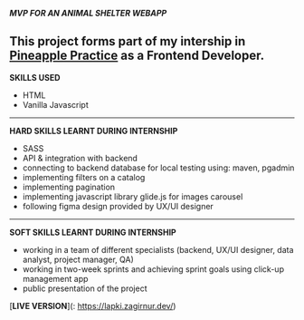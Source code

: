 **_MVP FOR AN ANIMAL SHELTER WEBAPP_**

This project forms part of my intership in [Pineapple Practice](https://pnpl.site/) as a Frontend Developer.
-----------------------------------------------------

**SKILLS USED**
- HTML
- Vanilla Javascript
-----------------------------------------------------

**HARD SKILLS LEARNT DURING INTERNSHIP**
- SASS
- API & integration with backend
- connecting to backend database for local testing using: maven, pgadmin
- implementing filters on a catalog
- implementing pagination
- implementing javascript library glide.js for images carousel
- following figma design provided by UX/UI designer
-----------------------------------------------------

**SOFT SKILLS LEARNT DURING INTERNSHIP**
- working in a team of different specialists (backend, UX/UI designer, data analyst, project manager, QA)
- working in two-week sprints and achieving sprint goals using click-up management app
- public presentation of the project


[**LIVE VERSION**](: https://lapki.zagirnur.dev/)
